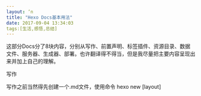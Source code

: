 ```yaml
---
layout: ‘n
title: "Hexo Docs基本用法"
date: 2017-09-04 13:34:03
tags:[生活,感悟,总结]
---
```




这部分Docs分了8块内容，分别从写作、前置声明、标签插件、资源目录、数据文件、服务器、生成器、部署。也许翻译得不得当，但是我尽量把主要内容呈现出来并加上自己的理解。

写作

写作之前当然得先创建一个.md文件，使用命令 hexo new [layout] <title> ，其中layout默认为post，前面提过。

Layout布局
<!-- more -->
Hexo提供了3种默认的布局， post 、 page 和 draft ，路径分别为： source/_posts 、 source 、 source/_draft 。如果你将在文章前置申明中，将layout设置为false，那么这篇文章将不会有任何的布局。

Filename文件名

Hexo会默认将文章的标题当做文件名，但是你可以编辑 _config.yml 配置文件中的 new_post_name 来改变默认的文件名。
例如：使用 hexo new hello 命令创建一篇为hello文章，Hexo会默认在_posts目录下给你创建一个名为hello.md的文件。假如你将 new_post_name 改为了 :year-:month-:day-:title.md ，那么hexo就自动帮你创建名为2015-05-16-hello.md（当前日期为2015年5月16）

:title 文章标题
:year 创建年份
:month 月份，如4月为 04
:day 日期
i_month 月份，单数字，比如4月就是 4
i_day 日期，单数字
Drafts草稿

Hexo提供草稿功能，在 _drafts 目录下的文章不会发表到网站上，你可以通过命令 hexo publish [layout] <title> 发布你的草稿，改命令会将文章移到 _posts 目录下。但是也可以设置 _config.yml 配置文件的 render_drafts 字段，使草稿默认发布到站点中。

Scaffolds模版

当你使用 new 命令创建一篇文章的时候，Hexo会根据scaffolds目录中的模版帮你生成文章。假如执行 hexo new photo "My Gallery" ，Hexo会尝试在scaffolds目录中去寻找photo.md的模版文件，然后基于它创建标题为My Gallery的文章。
它的用处就是能够在模版中写入你某一类文章都要添加的共同内容，这样你基于模版创建文章的时候，就不用再重复写入那部分内容。

前置申明

顾名思义，就是写在文章前面的一块内容，为了对文章进行某些设置。它有两种书写方式：

YAML方式，以三短线结束

title: Hello World
date: 2013/7/13 20:46:25
---
JSON方式，以三分号结束

"title": "Hello World",
"date": "2013/7/13 20:46:25"
;;;
参数列表

layout: 布局，一般不用写，默认就行
title: 标题，这个必须要有
date: 时间
updated: 修改时间
comments: 是否开启评论，默认为true
tags: 文章标签
categories: 文章分类
permalink: 文章永久链接，一般不用写，默认就行
在写标签和分类的时候，可能会有多个的情况，多个标签可以无序排列的方式书写，而分类可能会有多级分类的情况。如何书写举例如下:

categories: 
- Sports
- Baseball
tags:
- Injury
- Fight
- Shocking
标签插件

这里说的标签插件不同于文章中的标签，它可以帮助你在文章中快速嵌入一些特殊的内容。

Block Quote-块引用

插入带有作者信息的应用，体现在Html上就是在 blockquote 标签下加入了 footer 标签。但是会给文章带来不一样的显示效果，书写格式非常简单。

{% blockquote [author[, source]] [link] [source_link_title] %}
content
{% endblockquote %}
看下面的例子就大概知道怎么书写了，第一种最简单的方式就等于markdown里的 > 语句。

{% blockquote %}
I love you forever
{% endblockquote %}

{% blockquote pengloo53 http://www.linux2me.com %}
I love you forever 我爱你
{% endblockquote %}

{% blockquote David Levithan, Wide Awake %}
I love you forever
{% endblockquote %}
显示效果为（主题为 light-ch ）：


显示效果
Code Block代码块

在文章中插入代码块可以使用下面方式书写

{% codeblock [title] [lang:language] [url] [link text] %}
code snippet
{% endcodeblock %}
实例如下


code block 实例

显示效果


显示效果
Pull Quote

这个插件可以帮助您在文章中插入重要引述

{% pullquote [class] %}
content
{% endpullquote %}
jsFiddle

在文章中嵌入jsFiddle片段。

{% jsfiddle shorttag [tabs] [skin] [width] [height] %}
Gist

嵌入Gist片段

{% gist gist_id [filename] %}
iFrame

插入网页框架

{% iframe url [width] [height] %}
Image

插入图片，可以自定义大小

{% img [class names] /path/to/image [width] [height] [title text [alt text]] %}
Link

插入带有target="_blank"属性值的链接。

{% link text url [external] [title] %}
Include Code

从资源目录中插入代码片段。

{% include_code [title] [lang:language] path/to/file %}
Youtube

在文章中插入Youtube视频。天朝的孩子就不用试了

{% youtube video_id %}
Vimeo

在文章中插入Vimeo视频。

{% vimeo video_id %}
Include Posts

包含其他文章的链接(这个我测试没有出现效果, 不知道是不是我的写法有问题, 希望有人可以测试一下)。

{% post_path slug %}
{% post_link slug [title] %}
Include Assets

包含文章资源。 (具体怎么使用，还不太明白，希望有人可以测试一下)

{% asset_path slug %}
{% asset_img slug [title] %}
{% asset_link slug [title] %}
Raw

一些内容不想被主题渲染，可以使用该插件呈现原始状态。

{% raw %}
content
{% endraw %}
资源目录

Assets指的是那些不在source目录下的资源，比如图片、CSS文件或者Javascript文件。Hexo提供一种更方便的方法来管理这些资源（Assets）。想使其生效，首先修改 post_asset_folder 字段的设置，将其值改为 true 。
当生效后，在你创建文章的时候，Hexo会创建一个同名目录，你可以将该文章关联的资源全部放到该目录下。这样就可以更加方便的使用它们了。
使用方法就是上面介绍过的标签插件。

{% asset_path slug %}
{% asset_img slug [title] %}
{% asset_link slug [title] %}
数据文件

有时，你可能会使用一些不在post中的模版数据，或者你想复用这些数据，那么你可以试用一下Hexo3中的『Data files』功能。这个特性加载source/_data目录中的YAML或者JSON文件，从而用到你的网站中。

例如，在source/_data目录中添加 menu.yml 文件。内容如下：

Home: /
Gallery: /gallery/
Archives: /archives/
在模版中，你可以这样使用它。

{% for link in site.data.menu %}
  <a href="{{ link }}">{{ loop.key }}</a>
{% endfor %}
服务器

Hexo server

在Hexo3中，服务器模块从主模块中分开了，你可以通过安装 hexo-server 来使用它。

npm install hexo-server --save
安装完成后，通过运行命令 hexo server 来启动本地服务。可以通过 http://localhost:4000 或者 http://0.0.0.0:4000 来访问你的网站。服务启动后，Hexo会监视文件的改动情况并且自动更新，也就是说你修改网站内容后不必重启服务器就可以见到效果。
如果你想修改端口，可以通过

hexo server -p 5000
命令来指定端口。

hexo server -s 启动静态模式，在静态模式中，只有public文件夹下的文件才会被放到服务器上，并且文件监听功能关闭。你可以在运行 hexo g 命令后运行该命令，通常用于生产系统中。

hexo server -i 192.168.1.1 指定IP访问，可以替代默认的 0.0.0.0 .

Pow

Pow是Mac上一个零配置的服务架构。通过 curl get.pow.cx | sh 命令下载并安装该软件；然后链接到项目文件夹中，步骤如下：

cd ~/.pow
ln -s /path/to/myapp index
通过上面命令，会在~/.pow目录下创建一个index的链接文件指向你的hexo根目录，然后你就可以通过访问 http://index.dev 就可以看到你的主页了。

生成器

这个很简单， hexo generate 一条命令生成静态站点。可以使用缩写 hexo g ，还可以显示你修改的文件并且重新生成，使用命令 hexo g --watch ，还用两种用法可以跟部署结合起来， hexo g -d or hexo d -g ，指的是生成后马上部署站点。

部署

部署的方式有多种，这里我主要介绍一下Git的方式，因为GitHub提供Pages功能，可以直接将站点部署到Github上。

主要就是设置 _config.yml 配置文件，

deploy:
    type: git
    repo: 这里是自己的SSH或者Https路径
    branch: master
这样就设置好了，注意将repo改成自己的。其他方式类似。部署命令很简单， hexo d 就OK了。

作者：jicemoon
链接：http://www.jianshu.com/p/e20deec143b1
來源：简书
著作权归作者所有。商业转载请联系作者获得授权，非商业转载请注明出处。
作者：jicemoon
链接：http://www.jianshu.com/p/e20deec143b1
來源：简书
著作权归作者所有。商业转载请联系作者获得授权，非商业转载请注明出处。